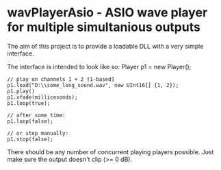 wavPlayerAsio - ASIO wave player for multiple simultanious outputs
==================================================================

The aim of this project is to provide a loadable DLL with a very simple interface.

The interface is intended to look like so:
    Player p1 = new Player();

    // play on channels 1 + 2 [1-based]
    p1.load("D:\\some_long_sound.wav", new UInt16[] {1, 2}); 
    p1.play()
    p1.xfade(millicesonds);
    p1.loop(true);

    // after some time:
    p1.loop(false);

    // or stop manually:
    p1.stop(false);

There should be any number of concurrent playing players possible.
Just make sure the output doesn't clip (>= 0 dB).

